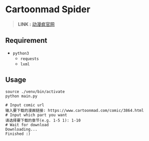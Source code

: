 # Cartoonmad Spider

> **LINK :** [动漫疯官网](https://www.cartoonmad.com/)

## Requirement

- `python3`
  - `requests`
  - `lxml`

## Usage

```shell
source ./venv/bin/activate
python main.py

# Input comic url
输入要下载的漫画链接: https://www.cartoonmad.com/comic/3864.html
# Input which part you want
请选择要下载的章节(e.g. 1-5 1): 1-10
# Wait for download
Downloading...
Finished :)
```
